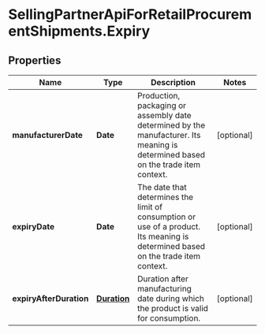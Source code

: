 # SellingPartnerApiForRetailProcurementShipments.Expiry

## Properties
Name | Type | Description | Notes
------------ | ------------- | ------------- | -------------
**manufacturerDate** | **Date** | Production, packaging or assembly date determined by the manufacturer. Its meaning is determined based on the trade item context. | [optional] 
**expiryDate** | **Date** | The date that determines the limit of consumption or use of a product. Its meaning is determined based on the trade item context. | [optional] 
**expiryAfterDuration** | [**Duration**](Duration.md) | Duration after manufacturing date during which the product is valid for consumption. | [optional] 


